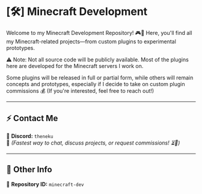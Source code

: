  # [🛠️] Minecraft Development

Welcome to my Minecraft Development Repository! 🎮🚀
Here, you'll find all my Minecraft-related projects—from custom plugins to experimental prototypes.

⚠️ Note: Not all source code will be publicly available. Most of the plugins here are developed for the Minecraft servers I work on.

Some plugins will be released in full or partial form, while others will remain concepts and prototypes, especially if I decide to take on custom plugin commissions 💰
(If you're interested, feel free to reach out!)

---

## ⚡ Contact Me  

📌 **Discord:** `theneku`  
💬 *(Fastest way to chat, discuss projects, or request commissions! ⏳💼)*  

---

## 🔗 Other Info  

📂 **Repository ID:** `minecraft-dev`
